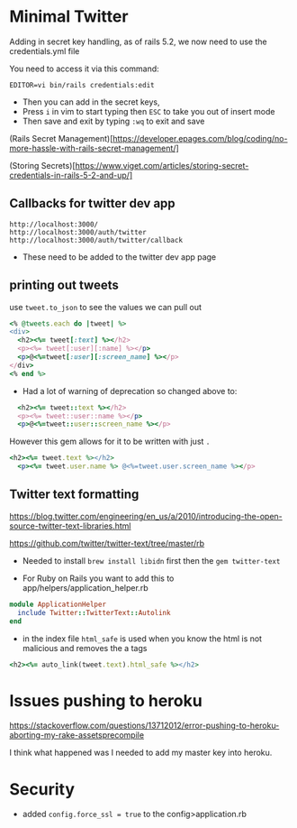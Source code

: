 # Minimal Twitter

Adding in secret key handling, as of rails 5.2, we now need to use the credentials.yml file

You need to access it via this command:

`EDITOR=vi bin/rails credentials:edit`

- Then you can add in the secret keys,
- Press `i` in vim to start typing then `ESC` to take you out of insert mode
- Then save and exit by typing `:wq` to exit and save

(Rails Secret Management)[https://developer.epages.com/blog/coding/no-more-hassle-with-rails-secret-management/]

(Storing Secrets)[https://www.viget.com/articles/storing-secret-credentials-in-rails-5-2-and-up/]

## Callbacks for twitter dev app

    http://localhost:3000/
    http://localhost:3000/auth/twitter
    http://localhost:3000/auth/twitter/callback

- These need to be added to the twitter dev app page

## printing out tweets

use `tweet.to_json` to see the values we can pull out

```ruby
<% @tweets.each do |tweet| %>
<div>
  <h2><%= tweet[:text] %></h2>
  <p><%= tweet[:user][:name] %></p>
  <p>@<%=tweet[:user][:screen_name] %></p>
</div>
<% end %>
```

- Had a lot of warning of deprecation so changed above to:

```ruby
  <h2><%= tweet::text %></h2>
  <p><%= tweet::user::name %></p>
  <p>@<%=tweet::user::screen_name %></p>
```

However this gem allows for it to be written with just `.`

```ruby
<h2><%= tweet.text %></h2>
  <p><%= tweet.user.name %> @<%=tweet.user.screen_name %></p>
```

## Twitter text formatting

https://blog.twitter.com/engineering/en_us/a/2010/introducing-the-open-source-twitter-text-libraries.html

https://github.com/twitter/twitter-text/tree/master/rb

- Needed to install `brew install libidn` first then the `gem twitter-text`

- For Ruby on Rails you want to add this to app/helpers/application_helper.rb

```ruby
module ApplicationHelper
  include Twitter::TwitterText::Autolink
end
```

- in the index file `html_safe` is used when you know the html is not malicious and removes the a tags

```ruby
<h2><%= auto_link(tweet.text).html_safe %></h2>

```

# Issues pushing to heroku

https://stackoverflow.com/questions/13712012/error-pushing-to-heroku-aborting-my-rake-assetsprecompile

I think what happened was I needed to add my master key into heroku.

# Security

- added `config.force_ssl = true` to the config>application.rb

